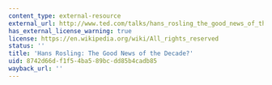```yaml
---
content_type: external-resource
external_url: http://www.ted.com/talks/hans_rosling_the_good_news_of_the_decade.html
has_external_license_warning: true
license: https://en.wikipedia.org/wiki/All_rights_reserved
status: ''
title: 'Hans Rosling: The Good News of the Decade?'
uid: 8742d66d-f1f5-4ba5-89bc-dd85b4cadb85
wayback_url: ''
---
```

